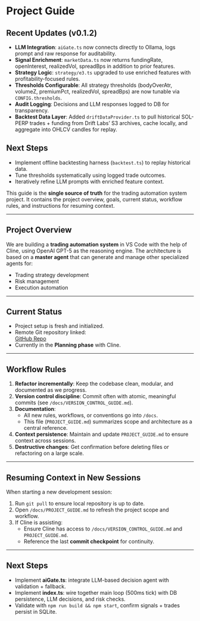 # Project Guide

## Recent Updates (v0.1.2)
- **LLM Integration**: `aiGate.ts` now connects directly to Ollama, logs prompt and raw response for auditability.
- **Signal Enrichment**: `marketData.ts` now returns fundingRate, openInterest, realizedVol, spreadBps in addition to prior features.
- **Strategy Logic**: `strategy/e3.ts` upgraded to use enriched features with profitability-focused rules.
- **Thresholds Configurable**: All strategy thresholds (bodyOverAtr, volumeZ, premiumPct, realizedVol, spreadBps) are now tunable via `CONFIG.thresholds`.
- **Audit Logging**: Decisions and LLM responses logged to DB for transparency.
- **Backtest Data Layer**: Added `driftDataProvider.ts` to pull historical SOL-PERP trades + funding from Drift Labs’ S3 archives, cache locally, and aggregate into OHLCV candles for replay.

## Next Steps
- Implement offline backtesting harness (`backtest.ts`) to replay historical data.
- Tune thresholds systematically using logged trade outcomes.
- Iteratively refine LLM prompts with enriched feature context.

This guide is the **single source of truth** for the trading automation system project. It contains the project overview, goals, current status, workflow rules, and instructions for resuming context.

---

## Project Overview

We are building a **trading automation system** in VS Code with the help of Cline, using OpenAI GPT-5 as the reasoning engine. The architecture is based on a **master agent** that can generate and manage other specialized agents for:
- Trading strategy development
- Risk management
- Execution automation

---

## Current Status

- Project setup is fresh and initialized.
- Remote Git repository linked:  
  [GitHub Repo](https://github.com/FastyFresh/drift-e3-bot)
- Currently in the **Planning phase** with Cline.

---

## Workflow Rules

1. **Refactor incrementally**: Keep the codebase clean, modular, and documented as we progress.
2. **Version control discipline**: Commit often with atomic, meaningful commits (see `/docs/VERSION_CONTROL_GUIDE.md`).
3. **Documentation**:  
   - All new rules, workflows, or conventions go into `/docs`.  
   - This file (`PROJECT_GUIDE.md`) summarizes scope and architecture as a central reference.
4. **Context persistence**: Maintain and update `PROJECT_GUIDE.md` to ensure context across sessions.
5. **Destructive changes**: Get confirmation before deleting files or refactoring on a large scale.

---

## Resuming Context in New Sessions

When starting a new development session:
1. Run `git pull` to ensure local repository is up to date.
2. Open `/docs/PROJECT_GUIDE.md` to refresh the project scope and workflow.
3. If Cline is assisting:
   - Ensure Cline has access to `/docs/VERSION_CONTROL_GUIDE.md` and `PROJECT_GUIDE.md`.
   - Reference the last **commit checkpoint** for continuity.

---

## Next Steps

- Implement **aiGate.ts**: integrate LLM-based decision agent with validation + fallback.
- Implement **index.ts**: wire together main loop (500ms tick) with DB persistence, LLM decisions, and risk checks.
- Validate with `npm run build && npm start`, confirm signals + trades persist in SQLite.
